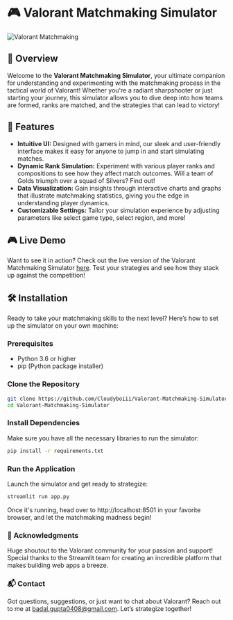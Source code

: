 # 🎮 Valorant Matchmaking Simulator

![Valorant Matchmaking](https://storage.googleapis.com/a1aa/image/0ae52aba-3268-482d-ad49-3b887096d3f8.jpeg)

## 🚀 Overview

Welcome to the **Valorant Matchmaking Simulator**, your ultimate companion for understanding and experimenting with the matchmaking process in the tactical world of Valorant! Whether you're a radiant sharpshooter or just starting your journey, this simulator allows you to dive deep into how teams are formed, ranks are matched, and the strategies that can lead to victory!

## 🌟 Features

- **Intuitive UI:** Designed with gamers in mind, our sleek and user-friendly interface makes it easy for anyone to jump in and start simulating matches.
- **Dynamic Rank Simulation:** Experiment with various player ranks and compositions to see how they affect match outcomes. Will a team of Golds triumph over a squad of Silvers? Find out!
- **Data Visualization:** Gain insights through interactive charts and graphs that illustrate matchmaking statistics, giving you the edge in understanding player dynamics.
- **Customizable Settings:** Tailor your simulation experience by adjusting parameters like select game type, select region, and more!

## 🎮 Live Demo

Want to see it in action? Check out the live version of the Valorant Matchmaking Simulator [here](https://valorant-matchmaking-simulator-udpqjdvttnj4mrslyseiec.streamlit.app/). Test your strategies and see how they stack up against the competition!

## 🛠 Installation

Ready to take your matchmaking skills to the next level? Here’s how to set up the simulator on your own machine:

### Prerequisites

- Python 3.6 or higher
- pip (Python package installer)

### Clone the Repository

```bash
git clone https://github.com/Cloudyboiii/Valorant-Matchmaking-Simulator.git
cd Valorant-Matchmaking-Simulator
```

### Install Dependencies
Make sure you have all the necessary libraries to run the simulator:

```bash
pip install -r requirements.txt
```

### Run the Application
Launch the simulator and get ready to strategize:

```bash
streamlit run app.py
```

Once it's running, head over to http://localhost:8501 in your favorite browser, and let the matchmaking madness begin!

### 🙌 Acknowledgments
Huge shoutout to the Valorant community for your passion and support!
Special thanks to the Streamlit team for creating an incredible platform that makes building web apps a breeze.

### 📬 Contact
Got questions, suggestions, or just want to chat about Valorant? Reach out to me at badal.gupta0408@gmail.com. Let’s strategize together!

